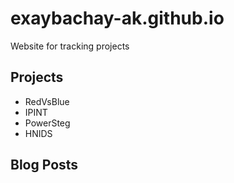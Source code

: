 # exaybachay-ak.github.io
Website for tracking projects
## Projects
+ RedVsBlue
+ IPINT
+ PowerSteg
+ HNIDS

## Blog Posts
